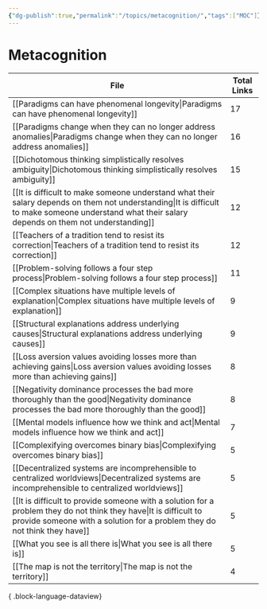 ```yaml
---
{"dg-publish":true,"permalink":"/topics/metacognition/","tags":["MOC"]}
---
```


# Metacognition

| File                                                                                                                                                                                                  | Total Links |
| ----------------------------------------------------------------------------------------------------------------------------------------------------------------------------------------------------- | ----------- |
| [[Paradigms can have phenomenal longevity\|Paradigms can have phenomenal longevity]]                                                                                                               | 17          |
| [[Paradigms change when they can no longer address anomalies\|Paradigms change when they can no longer address anomalies]]                                                                         | 16          |
| [[Dichotomous thinking simplistically resolves ambiguity\|Dichotomous thinking simplistically resolves ambiguity]]                                                                                 | 15          |
| [[It is difficult to make someone understand what their salary depends on them not understanding\|It is difficult to make someone understand what their salary depends on them not understanding]] | 12          |
| [[Teachers of a tradition tend to resist its correction\|Teachers of a tradition tend to resist its correction]]                                                                                   | 12          |
| [[Problem-solving follows a four step process\|Problem-solving follows a four step process]]                                                                                                       | 11          |
| [[Complex situations have multiple levels of explanation\|Complex situations have multiple levels of explanation]]                                                                                 | 9           |
| [[Structural explanations address underlying causes\|Structural explanations address underlying causes]]                                                                                           | 9           |
| [[Loss aversion values avoiding losses more than achieving gains\|Loss aversion values avoiding losses more than achieving gains]]                                                                 | 8           |
| [[Negativity dominance processes the bad more thoroughly than the good\|Negativity dominance processes the bad more thoroughly than the good]]                                                     | 8           |
| [[Mental models influence how we think and act\|Mental models influence how we think and act]]                                                                                                     | 7           |
| [[Complexifying overcomes binary bias\|Complexifying overcomes binary bias]]                                                                                                                       | 5           |
| [[Decentralized systems are incomprehensible to centralized worldviews\|Decentralized systems are incomprehensible to centralized worldviews]]                                                     | 5           |
| [[It is difficult to provide someone with a solution for a problem they do not think they have\|It is difficult to provide someone with a solution for a problem they do not think they have]]     | 5           |
| [[What you see is all there is\|What you see is all there is]]                                                                                                                                     | 5           |
| [[The map is not the territory\|The map is not the territory]]                                                                                                                                     | 4           |

{ .block-language-dataview}
